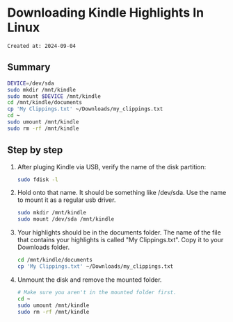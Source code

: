 # Downloading Kindle Highlights In Linux

```
Created at: 2024-09-04
```

## Summary

```sh
DEVICE=/dev/sda
sudo mkdir /mnt/kindle
sudo mount $DEVICE /mnt/kindle
cd /mnt/kindle/documents
cp 'My Clippings.txt' ~/Downloads/my_clippings.txt
cd ~
sudo umount /mnt/kindle
sudo rm -rf /mnt/kindle
```

## Step by step

1. After pluging Kindle via USB, verify the name of the disk partition:
   ```sh
   sudo fdisk -l
   ```
2. Hold onto that name. It should be something like /dev/sda. Use the name to
   mount it as a regular usb driver.
   ```sh
   sudo mkdir /mnt/kindle
   sudo mount /dev/sda /mnt/kindle
   ```
3. Your highlights should be in the documents folder. The name of the file that
   contains your highlights is called "My Clippings.txt". Copy it to your
   Downloads folder.
   ```sh
   cd /mnt/kindle/documents
   cp 'My Clippings.txt' ~/Downloads/my_clippings.txt
   ```
4. Unmount the disk and remove the mounted folder.
   ```sh
   # Make sure you aren't in the mounted folder first.
   cd ~
   sudo umount /mnt/kindle
   sudo rm -rf /mnt/kindle
   ```

